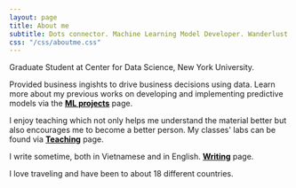 ```yaml
---
layout: page
title: About me
subtitle: Dots connector. Machine Learning Model Developer. Wanderlust.
css: "/css/aboutme.css"
---
```


<div id="aboutme-section">

<p class="about-text">
<span class="fa fa-fa fa-institution about-icon"></span>
Graduate Student at Center for Data Science, New York University.
</p>

<p class="about-text">
  
<span class="fa fa-code about-icon"></span>
Provided business ingishts to drive business decisions using data. Learn more about my previous works on developing and implementing predictive models via the <strong><a href="https://nhungle714.github.io/projects" target="_blank" style="color:black; text-decoration: underline;">ML projects</a></strong> page.
</p>

<p class="about-text">
<span class="fa fa-teacher about-icon"></span>
I enjoy teaching which not only helps me understand the material better but also encourages me to become a better person. My classes' labs can be found via <strong><a href="https://nhungle714.github.io/teaching" target="_blank" style="color:black; text-decoration: underline;">Teaching</a></strong> page.
</p>

<p class="about-text">
<span class="fa fa-pencil about-icon"></span>
I write sometime, both in Vietnamese and in English. <strong><a href="https://nhungle714.github.io/writing" target="_blank" style="color:black; text-decoration: underline;">Writing</a></strong> page.
</p>

<p class="about-text">
<span class="fa fa-globe about-icon"></span>
I love traveling and have been to about 18 different countries.
</p>


</div>
